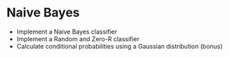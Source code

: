 # Naive Bayes
* Implement a Naive Bayes classifier
* Implement a Random and Zero-R classifier
* Calculate conditional probabilities using a Gaussian distribution (bonus)  

